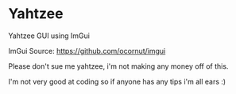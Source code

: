 # Yahtzee
Yahtzee GUI using ImGui

ImGui Source: https://github.com/ocornut/imgui

Please don't sue me yahtzee, i'm not making any money off of this.

I'm not very good at coding so if anyone has any tips i'm all ears :)
